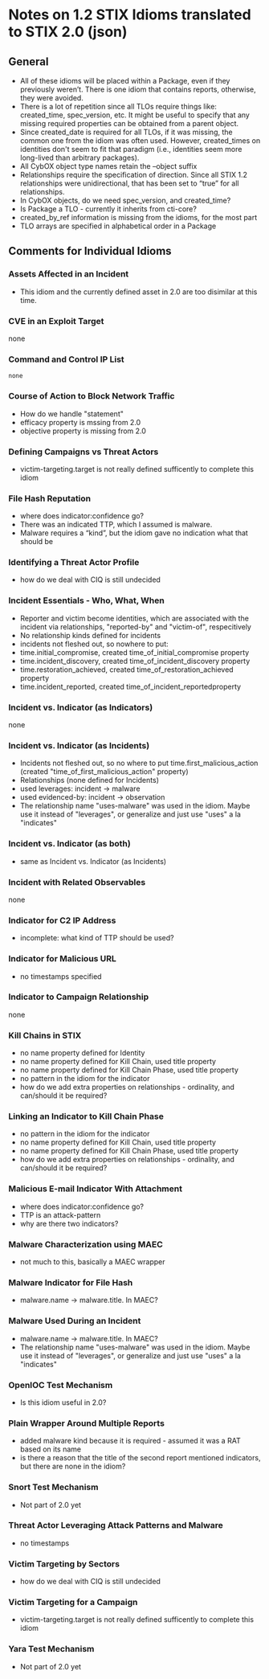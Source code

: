 # Notes on 1.2 STIX Idioms translated to STIX 2.0 (json)

## General
* All of these idioms will be placed within a Package, even if they previously weren’t.  There is one idiom that contains reports, otherwise, they were avoided.
* There is a lot of repetition since all TLOs require things like: created_time, spec_version, etc.  It might be useful to specify that any missing required properties can be obtained from a parent object.
* Since created_date is required for all TLOs, if it was missing, the common one from the idiom was often used.  However, created_times on identities don't seem to fit that paradigm (i.e., identities seem more long-lived than arbitrary packages).
* All CybOX object type names retain the –object suffix
* Relationships require the specification of direction. Since all STIX 1.2 relationships were unidirectional, that has been set to “true” for all relationships.
* In CybOX objects, do we need spec_version, and created_time?
* Is Package a TLO - currently it inherits from cti-core?
* created_by_ref information is missing from the idioms, for the most part 
* TLO arrays are specified in alphabetical order in a Package

## Comments for Individual Idioms

### Assets Affected in an Incident
* This idiom and the currently defined asset in 2.0 are too disimilar at this time.

### CVE in an Exploit Target
none

### Command and Control IP List
	none

### Course of Action to Block Network Traffic
* How do we handle "statement"
* efficacy property is mssing from 2.0
* objective property is missing from 2.0
    
### Defining Campaigns vs Threat Actors
* victim-targeting.target is not really defined sufficently to complete this idiom
    
### File Hash Reputation
* where does indicator:confidence go?
* There was an indicated TTP, which I assumed is malware.
* Malware requires a “kind”, but the idiom gave no indication what that should be

### Identifying a Threat Actor Profile
* how do we deal with CIQ is still undecided

### Incident Essentials - Who, What, When
* Reporter and victim become identities, which are associated with the incident via relationships, "reported-by" and "victim-of", respecitively
* No relationship kinds defined for incidents
* incidents not fleshed out, so nowhere to put:
 * time.initial_compromise, created time_of_initial_compromise property
 * time.incident_discovery, created time_of_incident_discovery property
 * time.restoration_achieved, created time_of_restoration_achieved property
 * time.incident_reported, created time_of_incident_reportedproperty
    
### Incident vs. Indicator (as Indicators)
none

### Incident vs. Indicator (as Incidents)
* Incidents not fleshed out, so no where to put time.first_malicious_action (created "time_of_first_malicious_action" property)
* Relationships (none defined for Incidents)
 * used leverages: incident -> malware
 * used evidenced-by: incident -> observation
* The relationship name "uses-malware" was used in the idiom.  Maybe use it instead of "leverages", or generalize and just use "uses" a la "indicates"
        
### Incident vs. Indicator (as both)
* same as Incident vs. Indicator (as Incidents)

### Incident with Related Observables
none

### Indicator for C2 IP Address
* incomplete: what kind of TTP should be used?
    
### Indicator for Malicious URL
* no timestamps specified
    
### Indicator to Campaign Relationship
none

### Kill Chains in STIX
* no name property defined for Identity
* no name property defined for Kill Chain, used title property
* no name property defined for Kill Chain Phase, used title property
* no pattern in the idiom for the indicator
* how do we add extra properties on relationships - ordinality, and can/should it be required?

### Linking an Indicator to Kill Chain Phase
* no pattern in the idiom for the indicator
* no name property defined for Kill Chain, used title property 
* no name property defined for Kill Chain Phase, used title property 
* how do we add extra properties on relationships - ordinality, and can/should it be required?
    
### Malicious E-mail Indicator With Attachment
* where does indicator:confidence go?
* TTP is an attack-pattern
* why are there two indicators?

### Malware Characterization using MAEC
* not much to this, basically a MAEC wrapper
    
### Malware Indicator for File Hash
* malware.name -> malware.title. In MAEC?

### Malware Used During an Incident
* malware.name -> malware.title. In MAEC?
* The relationship name "uses-malware" was used in the idiom.  Maybe use it instead of "leverages", or generalize and just use "uses" a la "indicates"
    
### OpenIOC Test Mechanism
* Is this idiom useful in 2.0?

### Plain Wrapper Around Multiple Reports
* added malware kind because it is required - assumed it was a RAT based on its name
* is there a reason that the title of the second report mentioned indicators, but there are none in the idiom?
    
### Snort Test Mechanism
* Not part of 2.0 yet

### Threat Actor Leveraging Attack Patterns and Malware
* no timestamps

### Victim Targeting by Sectors
* how do we deal with CIQ is still undecided

### Victim Targeting for a Campaign
* victim-targeting.target is not really defined sufficently to complete this idiom
    
### Yara Test Mechanism
* Not part of 2.0 yet


